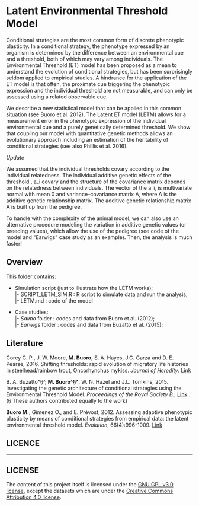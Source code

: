 Latent Environmental Threshold Model
====================================

Conditional strategies are the most common form of discrete phenotypic plasticity. In a conditional strategy, the phenotype expressed by an organism is determined by the difference between an environmental cue and a threshold, both of which may vary among individuals. The Environmental Threshold (ET) model has been proposed as a mean to understand the evolution of conditional strategies, but has been surprisingly seldom applied to empirical studies. A hindrance for the application of the ET model is that often, the proximate cue triggering the phenotypic expression and the individual threshold are not measurable, and can only be assessed using a related observable cue.   

We describe a new statistical model that can be applied in this common situation (see Buoro et al. 2012). The Latent ET model (LETM) allows for a measurement error in the phenotypic expression of the individual environmental cue and a purely genetically determined threshold. We show that coupling our model with quantitative genetic methods allows an evolutionary approach including an estimation of the heritability of conditional strategies (see also Phillis et al. 2016).

*Update*

We assumed that the individual thresholds covary according to the individual relatedness. The individual additive genetic effects of the threshold , a_i covary and the structure of the covariance matrix depends on the relatedness between individuals. The vector of the a_i, is multivariate normal with mean 0 and variance–covariance matrix A, where  A  is the additive genetic relationship matrix. The additive genetic relationship matrix A is built up from the pedigree. 

To handle with the complexity of the animal model, we can also use an alternative procedure modeling the variation in additive genetic values (or breeding values), which allow the use of the pedigree (see code of the model and "Earwigs" case study as an example). Then, the analysis is much faster!


Overview
--------

This folder contains:

* Simulation script (just to illustrate how the LETM works);  
	|-  SCRIPT_LETM_SIM.R : R script to simulate data and run the analysis;  
	|-  LETM.md : code of the model  
	
* Case studies:  
	|- *Salmo* folder :  codes and data from Buoro et al. (2012);  
	|- *Earwigs* folder :  codes and data from Buzatto et al. (2015);  



Literature
--------

Corey C. P., J. W. Moore, **M. Buoro**, S. A. Hayes, J.C. Garza and D. E. Pearse, 2016. Shifting thresholds: rapid evolution of migratory life histories in steelhead/rainbow trout, Oncorhynchus mykiss. *Journal of Heredity*. [Link](http://jhered.oxfordjournals.org/content/107/1/51.abstract)  

B. A. Buzatto^§^, **M. Buoro^§^**, W. N. Hazel and J.L. Tomkins, 2015. Investigating the genetic architecture of conditional strategies using the Environmental Threshold Model. *Proceedings of the Royal Society B.*,  [Link](http://rspb.royalsocietypublishing.org/content/282/1821/20152075) . (§ These authors contributed equally to the work)

**Buoro M.**, Gimenez O., and E. Prévost, 2012. Assessing adaptive phenotypic plasticity by means of conditional strategies from empirical data: the latent environmental threshold model. *Evolution*, 66(4):996-1009. [Link](http://onlinelibrary.wiley.com/doi/10.1111/j.1558-5646.2011.01484.x/abstract)  



LICENCE
-------

___
## LICENSE
The content of this project itself is licensed under the [GNU GPL v3.0 license](https://www.gnu.org/licenses/gpl-3.0.en.html), except the datasets which are under the [Creative Commons Attribution 4.0 license](https://creativecommons.org/licenses/by/4.0/).
